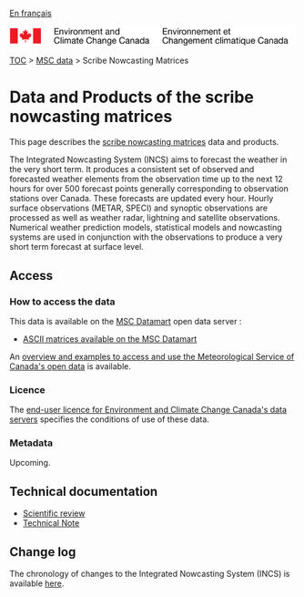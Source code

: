 [En français](readme_nowcasting_fr.md)

![ECCC logo](../../img_eccc-logo.png)

[TOC](../../readme_en.md) > [MSC data](../readme_en.md) > Scribe Nowcasting Matrices

# Data and Products of the scribe nowcasting matrices

This page describes the [scribe nowcasting matrices](readme_nowcasting-datamart_en.md) data and products.

The Integrated Nowcasting System (INCS) aims to forecast the weather in the very short term. It produces a consistent set of observed and forecasted weather elements from the observation time up to the next 12 hours for over 500 forecast points generally corresponding to observation stations over Canada. These forecasts are updated every hour. Hourly surface observations (METAR, SPECI) and synoptic observations are processed as well as weather radar, lightning and satellite observations. Numerical weather prediction models, statistical models and nowcasting systems are used in conjunction with the observations to produce a very short term forecast at surface level.

## Access

### How to access the data

This data is available on the [MSC Datamart](../../msc-datamart/readme_en.md) open data server :

* [ASCII matrices available on the MSC Datamart](readme_nowcasting-datamart_en.md) 

An [overview and examples to access and use the Meteorological Service of Canada's open data](../../usage/readme_en.md) is available.

### Licence

The [end-user licence for Environment and Climate Change Canada's data servers](../../licence/readme_en.md) specifies the conditions of use of these data.

### Metadata

Upcoming.

## Technical documentation

* [Scientific review](https://collaboration.cmc.ec.gc.ca/cmc/cmoi/product_guide/docs/lib/e_scribe3.pdf)
* [Technical Note](https://collaboration.cmc.ec.gc.ca/cmc/CMOI/product_guide/docs/lib/technote_incs_20140502_e.pdf)

## Change log

The chronology of changes to the Integrated Nowcasting System (INCS) is available [here](changelog_nowcasting_en.md).








